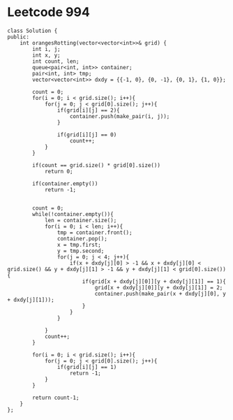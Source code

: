 # Leetcode 994
    class Solution {
    public:
        int orangesRotting(vector<vector<int>>& grid) {
            int i, j;
            int x, y;
            int count, len;
            queue<pair<int, int>> container;
            pair<int, int> tmp;
            vector<vector<int>> dxdy = {{-1, 0}, {0, -1}, {0, 1}, {1, 0}};

            count = 0;
            for(i = 0; i < grid.size(); i++){
                for(j = 0; j < grid[0].size(); j++){
                    if(grid[i][j] == 2){
                        container.push(make_pair(i, j));           
                    }

                    if(grid[i][j] == 0)
                        count++;
                }
            }

            if(count == grid.size() * grid[0].size())
                return 0;

            if(container.empty())
                return -1;


            count = 0;
            while(!container.empty()){
                len = container.size();
                for(i = 0; i < len; i++){
                    tmp = container.front();
                    container.pop();
                    x = tmp.first;
                    y = tmp.second;
                    for(j = 0; j < 4; j++){
                        if(x + dxdy[j][0] > -1 && x + dxdy[j][0] < grid.size() && y + dxdy[j][1] > -1 && y + dxdy[j][1] < grid[0].size()){
                            if(grid[x + dxdy[j][0]][y + dxdy[j][1]] == 1){
                                grid[x + dxdy[j][0]][y + dxdy[j][1]] = 2;
                                container.push(make_pair(x + dxdy[j][0], y + dxdy[j][1]));
                            }
                        }
                    }

                }
                count++;
            }

            for(i = 0; i < grid.size(); i++){
                for(j = 0; j < grid[0].size(); j++){
                    if(grid[i][j] == 1)
                        return -1;
                }
            }

            return count-1;
        }
    };
